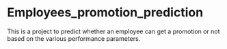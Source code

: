 # Employees_promotion_prediction
This is a project to predict whether an employee can get a promotion or not based on the various performance parameters.
